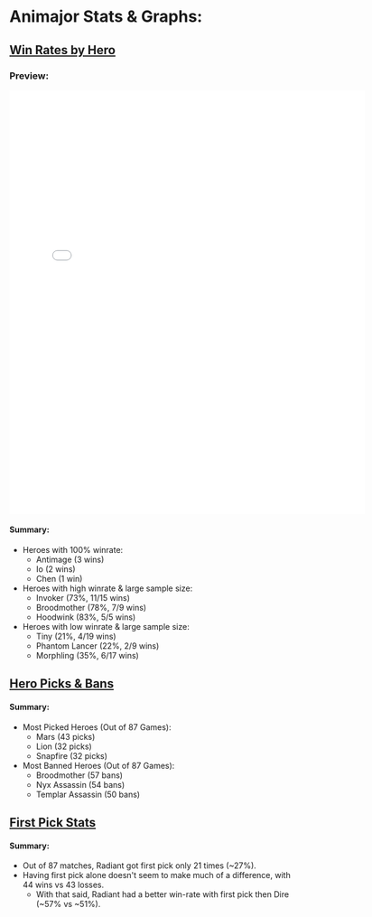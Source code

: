 # Animajor Stats & Graphs:
## [Win Rates by Hero](hero-win-rates.html)

### Preview:
<iframe src="/hero-win-rates.html" width="125%" height="750" frameborder="0" scrolling="no"></iframe>

#### Summary:
- Heroes with 100% winrate: 
  - Antimage (3 wins)
  - Io (2 wins)
  - Chen (1 win)
- Heroes with high winrate & large sample size: 
  - Invoker (73%, 11/15 wins)
  - Broodmother (78%, 7/9 wins)
  - Hoodwink (83%, 5/5 wins)
- Heroes with low winrate & large sample size:
  - Tiny (21%, 4/19 wins)
  - Phantom Lancer (22%, 2/9 wins)
  - Morphling (35%, 6/17 wins)

## [Hero Picks & Bans](hero-picks-bans.html)
#### Summary: 
- Most Picked Heroes (Out of 87 Games):
  - Mars (43 picks)
  - Lion (32 picks)
  - Snapfire (32 picks)
- Most Banned Heroes (Out of 87 Games):
  - Broodmother (57 bans)
  - Nyx Assassin (54 bans)
  - Templar Assassin (50 bans)

## [First Pick Stats](first-picks.html)
#### Summary:
- Out of 87 matches, Radiant got first pick only 21 times (~27%).
- Having first pick alone doesn't seem to make much of a difference, with 44 wins vs 43 losses.
  - With that said, Radiant had a better win-rate with first pick then Dire (~57% vs ~51%).
